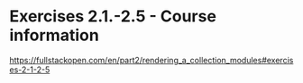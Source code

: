 # Exercises 2.1.-2.5 - Course information

https://fullstackopen.com/en/part2/rendering_a_collection_modules#exercises-2-1-2-5
